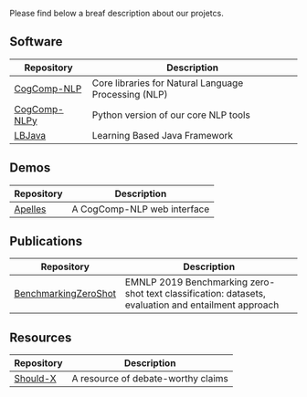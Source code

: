 Please find below a breaf description about our projetcs.

## Software

| Repository | Description |
|----------|------------|
| [CogComp-NLP](../cogcomp-nlp/) | Core libraries for Natural Language Processing (NLP) |
| [CogComp-NLPy](../cogcomp-nlpy/) | Python version of our core NLP tools |
| [LBJava](../lbjava/) | Learning Based Java Framework |

## Demos

| Repository | Description |
|----------|------------|
| [Apelles](../apelles/) | A CogComp-NLP web interface |

## Publications

| Repository | Description |
|----------|------------|
| [BenchmarkingZeroShot](../BenchmarkingZeroShot/) | EMNLP 2019 Benchmarking zero-shot text classification: datasets, evaluation and entailment approach |

## Resources

| Repository | Description |
|----------|------------|
| [Should-X](../should-X/) | A resource of debate-worthy claims |




